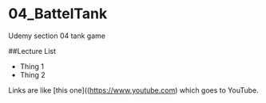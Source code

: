 # 04_BattelTank
Udemy section 04 tank game

##Lecture List
* Thing 1
* Thing 2

Links are like [this one]((https://www.youtube.com) which goes to YouTube.
